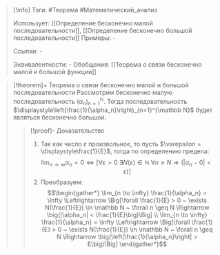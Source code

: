 > [!info]
> Тэги: #Теорема #Математический_анализ   
> 
> Использует: [[Определение бесконечно малой последовательности]], [[Определение бесконечно большой последовательности]]
> Примеры: *-*
> 
> Ссылки: *-*
> 
> Эквивалентности: *-*
> Обобщения: [[Теорема о связи бесконечно малой и большой функции]]

> [!theorem]+ Теорема о связи бесконечно малой и большой последовательности
> Рассмотрим бесконечно малую последовательность $(\alpha_n)_{n=1}^{\mathbb N}$. Тогда последовательность $\displaystyle\left(\frac{1}{\alpha_n}\right)_{n=1}^{\mathbb N}$ будет являться бесконечно большой. 
> > [!proof]- Доказательство
> > 1. Так как число $\varepsilon$ произвольное, то пусть $\varepsilon = \displaystyle\frac{1}{E}$, тогда по определению предела: $$\lim_{n \to \infty} \alpha_n = 0 \Leftrightarrow \Big[\forall \varepsilon > 0 ~ \exists N(\varepsilon) \in \mathbb N ~ \forall n \geq N \Rightarrow \big(|\alpha_n - 0| < \varepsilon\big)\Big]$$
> > 2. Преобразуем: $$\begin{gather*} \lim_{n \to \infty} \frac{1}{\alpha_n} = \infty \Leftrightarrow \Big[\forall \frac{1}{E} > 0 ~ \exists N(\frac{1}{E}) \in \mathbb N ~ \forall n \geq N \Rightarrow \big(|\alpha_n| < \frac{1}{E}\big)\Big] \\ \lim_{n \to \infty} \frac{1}{\alpha_n} = \infty \Leftrightarrow \Big[\forall \frac{1}{E} > 0 ~ \exists N(\frac{1}{E}) \in \mathbb N ~ \forall n \geq N \Rightarrow \big(\left|\frac{1}{\alpha_n}\right| > E\big)\Big] \end{gather*}$$
